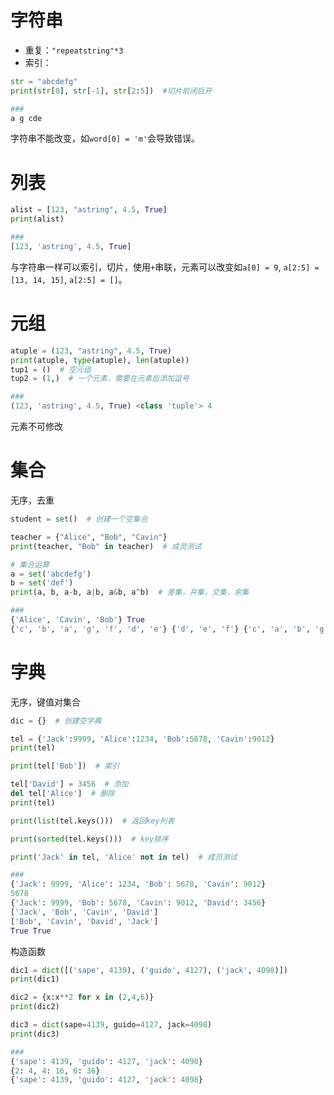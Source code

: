 # 字符串

- 重复：`"repeatstring"*3`
- 索引：  
```python
str = "abcdefg"
print(str[0], str[-1], str[2:5])  #切片前闭后开

###
a g cde
```

字符串不能改变，如`word[0] = 'm'`会导致错误。

# 列表

```python
alist = [123, "astring", 4.5, True]
print(alist)

###
[123, 'astring', 4.5, True]
```

与字符串一样可以索引，切片，使用`+`串联，元素可以改变如`a[0] = 9`, `a[2:5] = [13, 14, 15]`, `a[2:5] = []`。

# 元组

```python
atuple = (123, "astring", 4.5, True)
print(atuple, type(atuple), len(atuple))
tup1 = ()  # 空元组
tup2 = (1,)  # 一个元素，需要在元素后添加逗号

###
(123, 'astring', 4.5, True) <class 'tuple'> 4
```

元素不可修改

# 集合

无序，去重

```python
student = set()  # 创建一个空集合

teacher = {"Alice", "Bob", "Cavin"}
print(teacher, "Bob" in teacher)  # 成员测试

# 集合运算
a = set('abcdefg')
b = set('def')
print(a, b, a-b, a|b, a&b, a^b)  # 差集，并集，交集，余集

###
{'Alice', 'Cavin', 'Bob'} True
{'c', 'b', 'a', 'g', 'f', 'd', 'e'} {'d', 'e', 'f'} {'c', 'a', 'b', 'g'} {'c', 'b', 'a', 'g', 'f', 'd', 'e'} {'d', 'e', 'f'} {'c', 'b', 'a', 'g'}
```

# 字典

无序，键值对集合

```python
dic = {}  # 创建空字典

tel = {'Jack':9999, 'Alice':1234, 'Bob':5678, 'Cavin':9012}
print(tel)

print(tel['Bob'])  # 索引

tel['David'] = 3456  # 添加
del tel['Alice']  # 删除
print(tel)

print(list(tel.keys()))  # 返回key列表

print(sorted(tel.keys()))  # key排序

print('Jack' in tel, 'Alice' not in tel)  # 成员测试

###
{'Jack': 9999, 'Alice': 1234, 'Bob': 5678, 'Cavin': 9012}
5678
{'Jack': 9999, 'Bob': 5678, 'Cavin': 9012, 'David': 3456}
['Jack', 'Bob', 'Cavin', 'David']
['Bob', 'Cavin', 'David', 'Jack']
True True
```

构造函数

```python
dic1 = dict([('sape', 4139), ('guido', 4127), ('jack', 4098)])
print(dic1)

dic2 = {x:x**2 for x in (2,4,6)}
print(dic2)

dic3 = dict(sape=4139, guido=4127, jack=4098)
print(dic3)

###
{'sape': 4139, 'guido': 4127, 'jack': 4098}
{2: 4, 4: 16, 6: 36}
{'sape': 4139, 'guido': 4127, 'jack': 4098}
```
